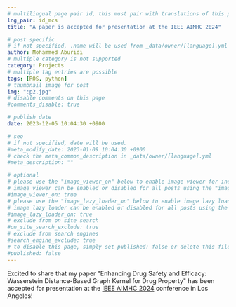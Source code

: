 ```yaml
---
# multilingual page pair id, this must pair with translations of this page. (This name must be unique)
lng_pair: id_mcs
title: "A paper is accepted for presentation at the IEEE AIMHC 2024"

# post specific
# if not specified, .name will be used from _data/owner/[language].yml
author: Mohammed Aburidi
# multiple category is not supported
category: Projects
# multiple tag entries are possible
tags: [ROS, python]
# thumbnail image for post
img: ":p2.jpg"
# disable comments on this page
#comments_disable: true

# publish date
date: 2023-12-05 10:04:30 +0900

# seo
# if not specified, date will be used.
#meta_modify_date: 2023-01-09 10:04:30 +0900
# check the meta_common_description in _data/owner/[language].yml
#meta_description: ""

# optional
# please use the "image_viewer_on" below to enable image viewer for individual pages or posts (_posts/ or [language]/_posts folders).
# image viewer can be enabled or disabled for all posts using the "image_viewer_posts: true" setting in _data/conf/main.yml.
#image_viewer_on: true
# please use the "image_lazy_loader_on" below to enable image lazy loader for individual pages or posts (_posts/ or [language]/_posts folders).
# image lazy loader can be enabled or disabled for all posts using the "image_lazy_loader_posts: true" setting in _data/conf/main.yml.
#image_lazy_loader_on: true
# exclude from on site search
#on_site_search_exclude: true
# exclude from search engines
#search_engine_exclude: true
# to disable this page, simply set published: false or delete this file
#published: false
---
```

Excited to share that my paper "Enhancing Drug Safety and Efficacy: Wasserstein Distance-Based Graph Kernel for Drug Property" has been accepted for presentation at the  [IEEE AIMHC 2024](https://www.aimhc.org/) conference in Los Angeles! 




